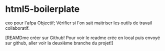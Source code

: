 # html5-boilerplate
exo pour l'afpa
Objectif; Vérifier si l'on sait maitriser les outils de travail collaboratif.

[REAMDme créer sur Github! Pour voir le readme crée en local puis envoyé sur github, aller voir la deuxième branche du projet!]
